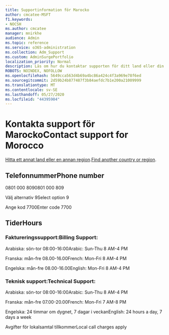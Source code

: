 ```yaml
---
title: Supportinformation för Marocko
author: cmcatee-MSFT
f1.keywords:
- NOCSH
ms.author: cmcatee
manager: mnirkhe
audience: Admin
ms.topic: reference
ms.service: o365-administration
ms.collection: Adm_Support
ms.custom: AdminSurgePortfolio
localization_priority: Normal
description: Läs om hur du kontaktar supporten för ditt land eller din region.
ROBOTS: NOINDEX, NOFOLLOW
ms.openlocfilehash: 5649cca563d4b69a4bc86a424c4f3a969e78f6ed
ms.sourcegitcommit: 2d59b24b877487f3b84aefdc7b1e200a21009999
ms.translationtype: MT
ms.contentlocale: sv-SE
ms.lasthandoff: 05/27/2020
ms.locfileid: "44395904"
---
```

# <a name="contact-support-for-morocco"></a><span data-ttu-id="23b56-103">Kontakta support för Marocko</span><span class="sxs-lookup"><span data-stu-id="23b56-103">Contact support for Morocco</span></span>

<span data-ttu-id="23b56-104">[Hitta ett annat land eller en annan region](../contact-support-for-business-products.md).</span><span class="sxs-lookup"><span data-stu-id="23b56-104">[Find another country or region](../contact-support-for-business-products.md).</span></span>

## <a name="phone-number"></a><span data-ttu-id="23b56-105">Telefonnummer</span><span class="sxs-lookup"><span data-stu-id="23b56-105">Phone number</span></span>
<span data-ttu-id="23b56-106">0801 000 809</span><span class="sxs-lookup"><span data-stu-id="23b56-106">0801 000 809</span></span>

<span data-ttu-id="23b56-107">Välj alternativ 9</span><span class="sxs-lookup"><span data-stu-id="23b56-107">Select option 9</span></span>

<span data-ttu-id="23b56-108">Ange kod 7700</span><span class="sxs-lookup"><span data-stu-id="23b56-108">Enter code 7700</span></span>

## <a name="hours"></a><span data-ttu-id="23b56-109">Tider</span><span class="sxs-lookup"><span data-stu-id="23b56-109">Hours</span></span>
### <a name="billing-support"></a><span data-ttu-id="23b56-110">Faktureringssupport:</span><span class="sxs-lookup"><span data-stu-id="23b56-110">Billing Support:</span></span>

<span data-ttu-id="23b56-111">Arabiska: sön-tor 08:00-16:00</span><span class="sxs-lookup"><span data-stu-id="23b56-111">Arabic: Sun-Thu 8 AM-4 PM</span></span>

<span data-ttu-id="23b56-112">Franska: mån-fre 08.00-16.00</span><span class="sxs-lookup"><span data-stu-id="23b56-112">French: Mon-Fri 8 AM-4 PM</span></span>

<span data-ttu-id="23b56-113">Engelska: mån-fre 08.00-16.00</span><span class="sxs-lookup"><span data-stu-id="23b56-113">English: Mon-Fri 8 AM-4 PM</span></span>

### <a name="technical-support"></a><span data-ttu-id="23b56-114">Teknisk support:</span><span class="sxs-lookup"><span data-stu-id="23b56-114">Technical Support:</span></span>

<span data-ttu-id="23b56-115">Arabiska: sön-tor 08:00-16:00</span><span class="sxs-lookup"><span data-stu-id="23b56-115">Arabic: Sun-Thu 8 AM-4 PM</span></span>

<span data-ttu-id="23b56-116">Franska: mån-fre 07.00-20.00</span><span class="sxs-lookup"><span data-stu-id="23b56-116">French: Mon-Fri 7 AM-8 PM</span></span>

<span data-ttu-id="23b56-117">Engelska: 24 timmar om dygnet, 7 dagar i veckan</span><span class="sxs-lookup"><span data-stu-id="23b56-117">English: 24 hours a day, 7 days a week</span></span>

<span data-ttu-id="23b56-118">Avgifter för lokalsamtal tillkommer</span><span class="sxs-lookup"><span data-stu-id="23b56-118">Local call charges apply</span></span>
